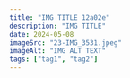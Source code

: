```yaml
---
title: "IMG TITLE 12a02e"
description: "IMG TITLE"
date: 2024-05-08
imageSrc: "23-IMG_3531.jpeg"
imageAlt: "IMG ALT TEXT"
tags: ["tag1", "tag2"]
---
```

